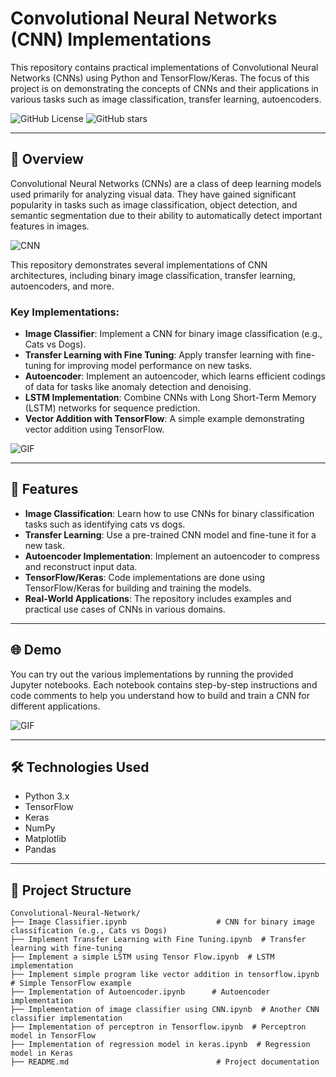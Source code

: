 # Convolutional Neural Networks (CNN) Implementations

This repository contains practical implementations of Convolutional Neural Networks (CNNs) using Python and TensorFlow/Keras. 
The focus of this project is on demonstrating the concepts of CNNs and their applications in various tasks such as image classification, transfer learning, autoencoders.

![GitHub License](https://img.shields.io/github/license/Someshdiwan/Convolutional-Neural-Network)
![GitHub stars](https://img.shields.io/github/stars/Someshdiwan/Convolutional-Neural-Network)

---

## 🚀 Overview

Convolutional Neural Networks (CNNs) are a class of deep learning models used primarily for analyzing visual data. 
They have gained significant popularity in tasks such as image classification, object detection, and semantic segmentation due to their ability to automatically detect important features in images.

![CNN](https://drive.google.com/uc?export=view&id=1E8O4DW6lX5BmXezyvguuis3YWMy4B0II)

This repository demonstrates several implementations of CNN architectures, including binary image classification, transfer learning, autoencoders, and more.

### Key Implementations:

- **Image Classifier**: Implement a CNN for binary image classification (e.g., Cats vs Dogs).
- **Transfer Learning with Fine Tuning**: Apply transfer learning with fine-tuning for improving model performance on new tasks.
- **Autoencoder**: Implement an autoencoder, which learns efficient codings of data for tasks like anomaly detection and denoising.
- **LSTM Implementation**: Combine CNNs with Long Short-Term Memory (LSTM) networks for sequence prediction.
- **Vector Addition with TensorFlow**: A simple example demonstrating vector addition using TensorFlow.

![GIF](https://drive.google.com/uc?export=view&id=1l7Ep-n-7Q31WftmWonDcFAFPmMcwbAMQ)

---

## 🔧 Features

- **Image Classification**: Learn how to use CNNs for binary classification tasks such as identifying cats vs dogs.
- **Transfer Learning**: Use a pre-trained CNN model and fine-tune it for a new task.
- **Autoencoder Implementation**: Implement an autoencoder to compress and reconstruct input data.
- **TensorFlow/Keras**: Code implementations are done using TensorFlow/Keras for building and training the models.
- **Real-World Applications**: The repository includes examples and practical use cases of CNNs in various domains.

---

## 🌐 Demo

You can try out the various implementations by running the provided Jupyter notebooks. Each notebook contains step-by-step instructions and code comments to help you understand how to build and train a CNN for different applications.

![GIF](https://drive.google.com/uc?export=view&id=1mwEkuelDy13k6AIFVpqeQBz_4fJgOczK)

---

## 🛠️ Technologies Used

- Python 3.x
- TensorFlow
- Keras
- NumPy
- Matplotlib
- Pandas

---

## 📂 Project Structure

```plaintext
Convolutional-Neural-Network/
├── Image Classifier.ipynb                    # CNN for binary image classification (e.g., Cats vs Dogs)
├── Implement Transfer Learning with Fine Tuning.ipynb  # Transfer learning with fine-tuning
├── Implement a simple LSTM using Tensor Flow.ipynb  # LSTM implementation
├── Implement simple program like vector addition in tensorflow.ipynb  # Simple TensorFlow example
├── Implementation of Autoencoder.ipynb      # Autoencoder implementation
├── Implementation of image classifier using CNN.ipynb  # Another CNN classifier implementation
├── Implementation of perceptron in Tensorflow.ipynb  # Perceptron model in TensorFlow
├── Implementation of regression model in keras.ipynb  # Regression model in Keras
├── README.md                                 # Project documentation
```
